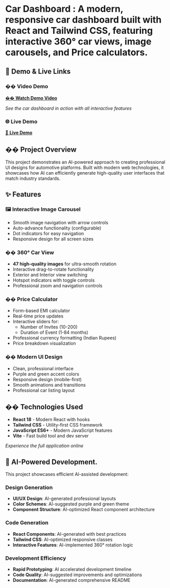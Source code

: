 # Car Dashboard : A modern, responsive car dashboard built with React and Tailwind CSS, featuring interactive 360° car views, image carousels, and Price calculators.

## 🎥 Demo & Live Links

### �� **Video Demo**
[�� **Watch Demo Video**](https://drive.google.com/file/d/1It-DOiXtoF1HWJ4RKJ0GsdcR208bFswq/view?usp=sharing)

*See the car dashboard in action with all interactive features*

### 🌐 **Live Demo**
[🔗 **Live Demo**](https://golden-gelato-1699ab.netlify.app/)

## �� Project Overview

This project demonstrates an AI-powered approach to creating professional UI designs for automotive platforms. Built with modern web technologies, it showcases how AI can efficiently generate high-quality user interfaces that match industry standards.

## ✨ Features

### 🖼️ **Interactive Image Carousel**
- Smooth image navigation with arrow controls
- Auto-advance functionality (configurable)
- Dot indicators for easy navigation
- Responsive design for all screen sizes

### �� **360° Car View**
- **47 high-quality images** for ultra-smooth rotation
- Interactive drag-to-rotate functionality
- Exterior and Interior view switching
- Hotspot indicators with toggle controls
- Professional zoom and navigation controls

### �� **Price Calculator**
- Form-based EMI calculator
- Real-time price updates
- Interactive sliders for:
  - Number of Invites (10-200)
  - Duration of Event (1-84 months)
- Professional currency formatting (Indian Rupees)
- Price breakdown visualization

### �� **Modern UI Design**
- Clean, professional interface
- Purple and green accent colors
- Responsive design (mobile-first)
- Smooth animations and transitions
- Professional car listing layout

## ��️ Technologies Used

- **React 18** - Modern React with hooks
- **Tailwind CSS** - Utility-first CSS framework
- **JavaScript ES6+** - Modern JavaScript features
- **Vite** - Fast build tool and dev server




*Experience the full application online*

## 🤖 AI-Powered Development.

This project showcases efficient AI-assisted development:

### **Design Generation**
- **UI/UX Design**: AI-generated professional layouts
- **Color Schemes**: AI-suggested purple and green theme
- **Component Structure**: AI-optimized React component architecture

### **Code Generation**
- **React Components**: AI-generated with best practices
- **Tailwind CSS**: AI-optimized responsive classes
- **Interactive Features**: AI-implemented 360° rotation logic

### **Development Efficiency**
- **Rapid Prototyping**: AI accelerated development timeline
- **Code Quality**: AI-suggested improvements and optimizations
- **Documentation**: AI-generated comprehensive README
